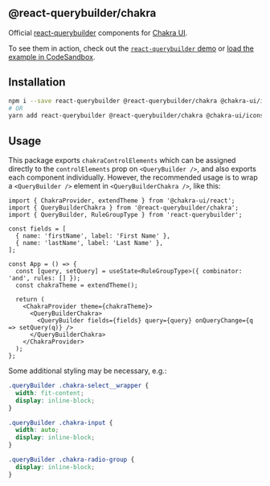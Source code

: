 ## @react-querybuilder/chakra

Official [react-querybuilder](https://npmjs.com/package/react-querybuilder) components for [Chakra UI](https://chakra-ui.com/).

To see them in action, check out the [`react-querybuilder` demo](https://react-querybuilder.js.org/react-querybuilder/#style=chakra) or [load the example in CodeSandbox](https://codesandbox.io/s/github/react-querybuilder/react-querybuilder/tree/main/examples/chakra).

## Installation

```bash
npm i --save react-querybuilder @react-querybuilder/chakra @chakra-ui/icons @chakra-ui/react @chakra-ui/system @emotion/react @emotion/styled framer-motion
# OR
yarn add react-querybuilder @react-querybuilder/chakra @chakra-ui/icons @chakra-ui/react @chakra-ui/system @emotion/react @emotion/styled framer-motion
```

## Usage

This package exports `chakraControlElements` which can be assigned directly to the `controlElements` prop on `<QueryBuilder />`, and also exports each component individually. However, the recommended usage is to wrap a `<QueryBuilder />` element in `<QueryBuilderChakra />`, like this:

```tsx
import { ChakraProvider, extendTheme } from '@chakra-ui/react';
import { QueryBuilderChakra } from '@react-querybuilder/chakra';
import { QueryBuilder, RuleGroupType } from 'react-querybuilder';

const fields = [
  { name: 'firstName', label: 'First Name' },
  { name: 'lastName', label: 'Last Name' },
];

const App = () => {
  const [query, setQuery] = useState<RuleGroupType>({ combinator: 'and', rules: [] });
  const chakraTheme = extendTheme();

  return (
    <ChakraProvider theme={chakraTheme}>
      <QueryBuilderChakra>
        <QueryBuilder fields={fields} query={query} onQueryChange={q => setQuery(q)} />
      </QueryBuilderChakra>
    </ChakraProvider>
  );
};
```

Some additional styling may be necessary, e.g.:

```css
.queryBuilder .chakra-select__wrapper {
  width: fit-content;
  display: inline-block;
}

.queryBuilder .chakra-input {
  width: auto;
  display: inline-block;
}

.queryBuilder .chakra-radio-group {
  display: inline-block;
}
```
